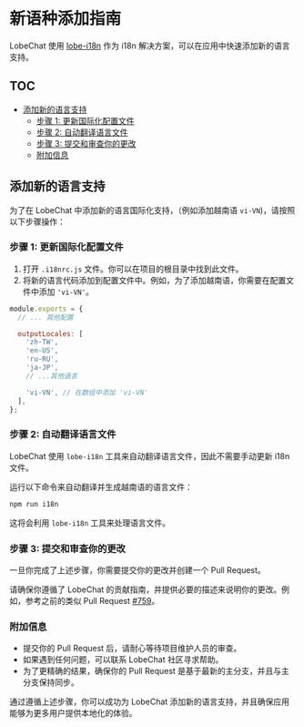 # 新语种添加指南

LobeChat 使用 [lobe-i18n](https://github.com/lobehub/lobe-cli-toolbox/tree/master/packages/lobe-i18n) 作为 i18n 解决方案，可以在应用中快速添加新的语言支持。

## TOC

- [添加新的语言支持](#添加新的语言支持)
  - [步骤 1: 更新国际化配置文件](#步骤-1-更新国际化配置文件)
  - [步骤 2: 自动翻译语言文件](#步骤-2-自动翻译语言文件)
  - [步骤 3: 提交和审查你的更改](#步骤-3-提交和审查你的更改)
  - [附加信息](#附加信息)

## 添加新的语言支持

为了在 LobeChat 中添加新的语言国际化支持，（例如添加越南语 `vi-VN`)，请按照以下步骤操作：

### 步骤 1: 更新国际化配置文件

1. 打开 `.i18nrc.js` 文件。你可以在项目的根目录中找到此文件。
2. 将新的语言代码添加到配置文件中。例如，为了添加越南语，你需要在配置文件中添加 `'vi-VN'`。

```js
module.exports = {
  // ... 其他配置

  outputLocales: [
    'zh-TW',
    'en-US',
    'ru-RU',
    'ja-JP',
    // ...其他语言

    'vi-VN', // 在数组中添加 'vi-VN'
  ],
};
```

### 步骤 2: 自动翻译语言文件

LobeChat 使用 `lobe-i18n` 工具来自动翻译语言文件，因此不需要手动更新 i18n 文件。

运行以下命令来自动翻译并生成越南语的语言文件：

```bash
npm run i18n
```

这将会利用 `lobe-i18n` 工具来处理语言文件。

### 步骤 3: 提交和审查你的更改

一旦你完成了上述步骤，你需要提交你的更改并创建一个 Pull Request。

请确保你遵循了 LobeChat 的贡献指南，并提供必要的描述来说明你的更改。例如，参考之前的类似 Pull Request [#759](https://github.com/lobehub/lobe-chat/pull/759)。

### 附加信息

- 提交你的 Pull Request 后，请耐心等待项目维护人员的审查。
- 如果遇到任何问题，可以联系 LobeChat 社区寻求帮助。
- 为了更精确的结果，确保你的 Pull Request 是基于最新的主分支，并且与主分支保持同步。

通过遵循上述步骤，你可以成功为 LobeChat 添加新的语言支持，并且确保应用能够为更多用户提供本地化的体验。
